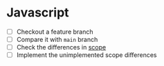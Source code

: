 # Javascript

* [ ] Checkout a feature branch
* [ ] Compare it with `main` branch
* [ ] Check the differences in [scope](./docs/features)
* [ ] Implement the unimplemented scope differences

